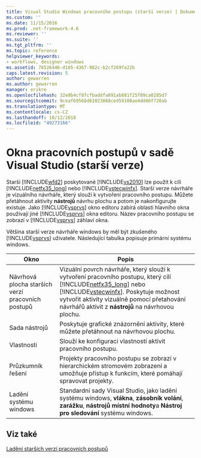 ```yaml
---
title: Visual Studio Windows pracovního postupu (starší verze) | Dokumentace Microsoftu
ms.custom: ''
ms.date: 11/15/2016
ms.prod: .net-framework-4.6
ms.reviewer: ''
ms.suite: ''
ms.tgt_pltfrm: ''
ms.topic: reference
helpviewer_keywords:
- workflows, designer windows
ms.assetid: 78526446-d165-4367-982c-b2cf269fa22b
caps.latest.revision: 5
author: gewarren
ms.author: gewarren
manager: erikre
ms.openlocfilehash: 32e8b4cf8fcfbaddfa891ab881f25f89ca0285d7
ms.sourcegitcommit: 9ceaf69568d61023868ced59108ae4dd46f720ab
ms.translationtype: MT
ms.contentlocale: cs-CZ
ms.lasthandoff: 10/12/2018
ms.locfileid: "49273166"
---
```

# <a name="visual-studio-workflow-windows-legacy"></a>Okna pracovních postupů v sadě Visual Studio (starší verze)
Starší [!INCLUDE[wfd2](../includes/wfd2-md.md)] poskytované [!INCLUDE[vs2010](../includes/vs2010-md.md)] lze použít k cíli [!INCLUDE[netfx35_long](../includes/netfx35-long-md.md)] nebo [!INCLUDE[vstecwinfx](../includes/vstecwinfx-md.md)]. Starší verze návrháře je vizuálního návrháře, který slouží k vytvoření pracovního postupu. Můžete přetáhnout aktivity **nástrojů** návrhu plochu a potom je nakonfigurujte existuje. Jako [!INCLUDE[vsprvs](../includes/vsprvs-md.md)] okno editoru zabírá oblasti hlavního okna používají jiné [!INCLUDE[vsprvs](../includes/vsprvs-md.md)] okna editoru. Název pracovního postupu se zobrazí v [!INCLUDE[vsprvs](../includes/vsprvs-md.md)] záhlaví okna.  
  
 Většina starší verze návrháře windows by měl být zkušeného [!INCLUDE[vsprvs](../includes/vsprvs-md.md)] uživatele. Následující tabulka popisuje primární systému windows.  
  
|Okno|Popis|  
|------------|-----------------|  
|Návrhová plocha starších verzí pracovních postupů|Vizuální povrch návrháře, který slouží k vytvoření pracovního postupu, který cílí [!INCLUDE[netfx35_long](../includes/netfx35-long-md.md)] nebo [!INCLUDE[vstecwinfx](../includes/vstecwinfx-md.md)]. Poskytuje možnost vytvořit aktivity vizuálně pomocí přetahování návrhářů aktivit z **nástrojů** na návrhovou plochu.|  
|Sada nástrojů|Poskytuje grafické znázornění aktivity, které můžete přetáhnout na návrhovou plochu.|  
|Vlastnosti|Slouží ke konfiguraci vlastností aktivit pracovního postupu.|  
|Průzkumník řešení|Projekty pracovního postupu se zobrazí v hierarchickém stromovém zobrazení a umožňuje přístup k funkcím, které pomáhají spravovat projekty.|  
|Ladění systému windows|Standardní sady Visual Studio, jako ladění systému windows, **vlákna**, **zásobník volání**, **zarážku**, **nástrojů místní hodnoty**a **Nástroj pro sledování** systému windows.|  
  
## <a name="see-also"></a>Viz také  
 [Ladění starších verzí pracovních postupů](../workflow-designer/debugging-legacy-workflows.md)